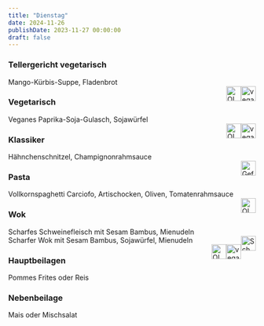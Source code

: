 ```yaml
---
title: "Dienstag"
date: 2024-11-26
publishDate: 2023-11-27 00:00:00
draft: false
---
```

### Tellergericht vegetarisch  
<div class="flex-container">
<div>Mango-Kürbis-Suppe, Fladenbrot</div><div margin-left="auto"><img loading="lazy" src="../images/vegan.png" style="float:right;" alt="vegan.png" height=30px><img loading="lazy" src="../images/OLV.png" style="float:right;" alt="OLV.png" height=30px></div></div>

### Vegetarisch  
<div class="flex-container">
<div>Veganes Paprika-Soja-Gulasch, Sojawürfel</div><div margin-left="auto"><img loading="lazy" src="../images/vegan.png" style="float:right;" alt="vegan.png" height=30px><img loading="lazy" src="../images/OLV.png" style="float:right;" alt="OLV.png" height=30px></div></div>

### Klassiker  
<div class="flex-container">
<div>Hähnchenschnitzel, Champignonrahmsauce</div><div margin-left="auto"><img loading="lazy" src="../images/Geflügel.png" style="float:right;" alt="Geflügel.png" height=30px></div></div>

### Pasta  
<div class="flex-container">
<div>Vollkornspaghetti Carciofo, Artischocken, Oliven, Tomatenrahmsauce</div><div margin-left="auto"><img loading="lazy" src="../images/OLV.png" style="float:right;" alt="OLV.png" height=30px></div></div>

### Wok  
<div class="flex-container">
<div>Scharfes Schweinefleisch mit Sesam Bambus, Mienudeln</div><div margin-left="auto"><img loading="lazy" src="../images/Schwein.png" style="float:right;" alt="Schwein.png" height=30px></div></div><div class="flex-container">
<div>Scharfer Wok mit Sesam Bambus, Sojawürfel, Mienudeln</div><div margin-left="auto"><img loading="lazy" src="../images/vegan.png" style="float:right;" alt="vegan.png" height=30px><img loading="lazy" src="../images/OLV.png" style="float:right;" alt="OLV.png" height=30px></div></div>

### Hauptbeilagen  
<div class="flex-container">
<div>Pommes Frites oder Reis </div><div margin-left="auto"></div></div>

### Nebenbeilage  
<div class="flex-container">
<div>Mais oder Mischsalat </div><div margin-left="auto"></div></div>


